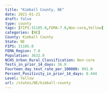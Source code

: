 ```yaml
---
title: "Kimball County, NE"
date: 2021-01-21
draft: false
type: county
tags: [FIPS:31105.0,FEMA:7.0,Non-core,Yellow]
categories: [NE]
County: Kimball County
State: NE
FIPS: 31105.0
FEMA_Region: 7.0
Population: 3632.0
NCHS_Urban_Rural_Classification: Non-core
Tests_in_prior_14_days: 36.0
Fourteen_day_test_rate_per_100000: 991.0
Percent_Positivity_in_prior_14_days: 0.444
Level: Yellow
url: /states/NE/kimball-county
---
```



